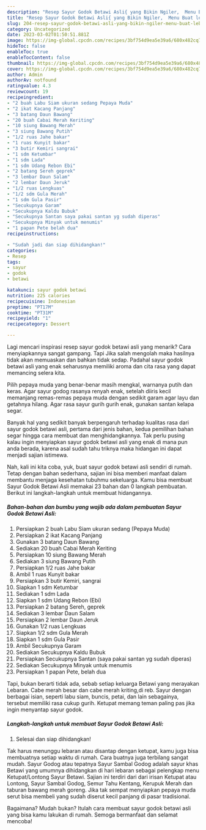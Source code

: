 ```yaml
---
description: "Resep Sayur Godok Betawi Asli{ yang Bikin Ngiler,  Menu Buat lebaran"
title: "Resep Sayur Godok Betawi Asli{ yang Bikin Ngiler,  Menu Buat lebaran"
slug: 204-resep-sayur-godok-betawi-asli-yang-bikin-ngiler-menu-buat-lebaran
category: Uncategorized
date: 2023-03-02T01:50:51.881Z
image: https://img-global.cpcdn.com/recipes/3bf754d9ea5e39a6/680x482cq70/sayur-godok-betawi-asli-foto-resep-utama.jpg
hideToc: false
enableToc: true
enableTocContent: false
thumbnail: https://img-global.cpcdn.com/recipes/3bf754d9ea5e39a6/680x482cq70/sayur-godok-betawi-asli-foto-resep-utama.jpg
cover: https://img-global.cpcdn.com/recipes/3bf754d9ea5e39a6/680x482cq70/sayur-godok-betawi-asli-foto-resep-utama.jpg
author: Admin
authorAv: notfound
ratingvalue: 4.3
reviewcount: 19
recipeingredient:
- "2 buah Labu Siam ukuran sedang Pepaya Muda"
- "2 ikat Kacang Panjang"
- "3 batang Daun Bawang"
- "20 buah Cabai Merah Keriting"
- "10 siung Bawang Merah"
- "3 siung Bawang Putih"
- "1/2 ruas Jahe bakar"
- "1 ruas Kunyit bakar"
- "3 butir Kemiri sangrai"
- "1 sdm Ketumbar"
- "1 sdm Lada"
- "1 sdm Udang Rebon Ebi"
- "2 batang Sereh geprek"
- "3 lembar Daun Salam"
- "2 lembar Daun Jeruk"
- "1/2 ruas Lengkuas"
- "1/2 sdm Gula Merah"
- "1 sdm Gula Pasir"
- "Secukupnya Garam"
- "Secukupnya Kaldu Bubuk"
- "Secukupnya Santan saya pakai santan yg sudah diperas"
- "Secukupnya Minyak untuk menumis"
- "1 papan Pete belah dua"
recipeinstructions:

- "Sudah jadi dan siap dihidangkan!"
categories:
- Resep
tags:
- sayur
- godok
- betawi

katakunci: sayur godok betawi 
nutrition: 225 calories
recipecuisine: Indonesian
preptime: "PT17M"
cooktime: "PT31M"
recipeyield: "1"
recipecategory: Dessert

---
```



Lagi mencari inspirasi resep sayur godok betawi asli yang menarik? Cara menyiapkannya sangat gampang. Tapi Jika salah mengolah maka hasilnya tidak akan memuaskan dan bahkan tidak sedap. Padahal sayur godok betawi asli yang enak seharusnya memiliki aroma dan cita rasa yang dapat memancing selera kita.


Pilih pepaya muda yang benar-benar masih mengkal, warnanya putih dan keras. Agar sayur godog rasanya renyah enak, setelah diiris kecil memanjang remas-remas pepaya muda dengan sedikit garam agar layu dan getahnya hilang. Agar rasa sayur gurih gurih enak, gunakan santan kelapa segar.

Banyak hal yang sedikit banyak berpengaruh terhadap kualitas rasa dari sayur godok betawi asli, pertama dari jenis bahan, kedua pemilihan bahan segar hingga cara membuat dan menghidangkannya. Tak perlu pusing kalau ingin menyiapkan sayur godok betawi asli yang enak di mana pun anda berada, karena asal sudah tahu triknya maka hidangan ini dapat menjadi sajian istimewa.


Nah, kali ini kita coba, yuk, buat sayur godok betawi asli sendiri di rumah. Tetap dengan bahan sederhana, sajian ini bisa memberi manfaat dalam membantu menjaga kesehatan tubuhmu sekeluarga. Kamu bisa membuat Sayur Godok Betawi Asli memakai 23 bahan dan 0 langkah pembuatan. Berikut ini langkah-langkah untuk membuat hidangannya.

<!--inarticleads1-->

##### Bahan-bahan dan bumbu yang wajib ada dalam pembuatan Sayur Godok Betawi Asli:

1. Persiapkan 2 buah Labu Siam ukuran sedang (Pepaya Muda)
1. Persiapkan 2 ikat Kacang Panjang
1. Gunakan 3 batang Daun Bawang
1. Sediakan 20 buah Cabai Merah Keriting
1. Persiapkan 10 siung Bawang Merah
1. Sediakan 3 siung Bawang Putih
1. Persiapkan 1/2 ruas Jahe bakar
1. Ambil 1 ruas Kunyit bakar
1. Persiapkan 3 butir Kemiri, sangrai
1. Siapkan 1 sdm Ketumbar
1. Sediakan 1 sdm Lada
1. Siapkan 1 sdm Udang Rebon (Ebi)
1. Persiapkan 2 batang Sereh, geprek
1. Sediakan 3 lembar Daun Salam
1. Persiapkan 2 lembar Daun Jeruk
1. Gunakan 1/2 ruas Lengkuas
1. Siapkan 1/2 sdm Gula Merah
1. Siapkan 1 sdm Gula Pasir
1. Ambil Secukupnya Garam
1. Sediakan Secukupnya Kaldu Bubuk
1. Persiapkan Secukupnya Santan (saya pakai santan yg sudah diperas)
1. Sediakan Secukupnya Minyak untuk menumis
1. Persiapkan 1 papan Pete, belah dua


Tapi, bukan berarti tidak ada, sebab setiap keluarga Betawi yang merayakan Lebaran. Cabe merah besar dan cabe merah kriting,di reb. Sayur dengan berbagai isian, seperti labu siam, buncis, petai, dan lain sebagainya, tersebut memiliki rasa cukup gurih. Ketupat memang teman paling pas jika ingin menyantap sayur godok. 

<!--inarticleads2-->

##### Langkah-langkah untuk membuat Sayur Godok Betawi Asli:


1. Selesai dan siap dihidangkan!

Tak harus menunggu lebaran atau disantap dengan ketupat, kamu juga bisa membuatnya setiap waktu di rumah. Cara buatnya juga terbilang sangat mudah. Sayur Godog atau tepatnya Sayur Sambal Godog adalah sayur khas Betawi yang umumnya dihidangkan di hari lebaran sebagai pelengkap menu Ketupat/Lontong Sayur Betawi. Sajian ini terdiri dari dari irisan Ketupat atau Lontong, Sayur Sambal Godog, Semur Tahu Kentang, Kerupuk Merah dan taburan bawang merah goreng. Jika tak sempat menyiapkan pepaya muda serut bisa membeli yang sudah diserut kecil panjang di pasar tradisional. 

Bagaimana? Mudah bukan? Itulah cara membuat sayur godok betawi asli yang bisa kamu lakukan di rumah. Semoga bermanfaat dan selamat mencoba!
